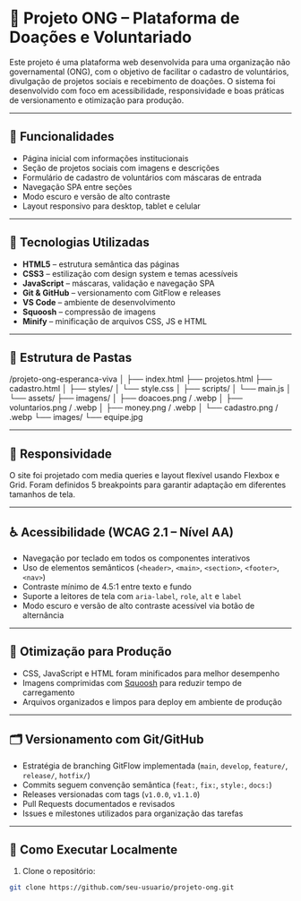# 🌱 Projeto ONG – Plataforma de Doações e Voluntariado

Este projeto é uma plataforma web desenvolvida para uma organização não governamental (ONG), com o objetivo de facilitar o cadastro de voluntários, divulgação de projetos sociais e recebimento de doações. O sistema foi desenvolvido com foco em acessibilidade, responsividade e boas práticas de versionamento e otimização para produção.

---

## 🚀 Funcionalidades

- Página inicial com informações institucionais
- Seção de projetos sociais com imagens e descrições
- Formulário de cadastro de voluntários com máscaras de entrada
- Navegação SPA entre seções
- Modo escuro e versão de alto contraste
- Layout responsivo para desktop, tablet e celular

---

## 🧰 Tecnologias Utilizadas

- **HTML5** – estrutura semântica das páginas
- **CSS3** – estilização com design system e temas acessíveis
- **JavaScript** – máscaras, validação e navegação SPA
- **Git & GitHub** – versionamento com GitFlow e releases
- **VS Code** – ambiente de desenvolvimento
- **Squoosh** – compressão de imagens
- **Minify** – minificação de arquivos CSS, JS e HTML

---

## 📁 Estrutura de Pastas
/projeto-ong-esperanca-viva
│
├── index.html
├── projetos.html
├── cadastro.html
│
├── styles/
│   └── style.css
│
├── scripts/
│   └── main.js
│
└── assets/
    ├── imagens/
    │   ├── doacoes.png / .webp
    │   ├── voluntarios.png / .webp
    │   ├── money.png / .webp
    │   └── cadastro.png / .webp
    └── images/
        └── equipe.jpg

---

## 📱 Responsividade

O site foi projetado com media queries e layout flexível usando Flexbox e Grid. Foram definidos 5 breakpoints para garantir adaptação em diferentes tamanhos de tela.

---

## ♿ Acessibilidade (WCAG 2.1 – Nível AA)

- Navegação por teclado em todos os componentes interativos
- Uso de elementos semânticos (`<header>`, `<main>`, `<section>`, `<footer>`, `<nav>`)
- Contraste mínimo de 4.5:1 entre texto e fundo
- Suporte a leitores de tela com `aria-label`, `role`, `alt` e `label`
- Modo escuro e versão de alto contraste acessível via botão de alternância

---

## 🧪 Otimização para Produção

- CSS, JavaScript e HTML foram minificados para melhor desempenho
- Imagens comprimidas com [Squoosh](https://squoosh.app) para reduzir tempo de carregamento
- Arquivos organizados e limpos para deploy em ambiente de produção

---

## 🗂️ Versionamento com Git/GitHub

- Estratégia de branching GitFlow implementada (`main`, `develop`, `feature/`, `release/`, `hotfix/`)
- Commits seguem convenção semântica (`feat:`, `fix:`, `style:`, `docs:`)
- Releases versionadas com tags (`v1.0.0`, `v1.1.0`)
- Pull Requests documentados e revisados
- Issues e milestones utilizados para organização das tarefas

---

## 📎 Como Executar Localmente

1. Clone o repositório:
```bash
git clone https://github.com/seu-usuario/projeto-ong.git